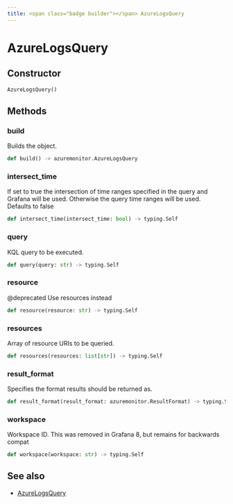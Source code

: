 ```yaml
---
title: <span class="badge builder"></span> AzureLogsQuery
---
```

# <span class="badge builder"></span> AzureLogsQuery

## Constructor

```python
AzureLogsQuery()
```
## Methods

### <span class="badge object-method"></span> build

Builds the object.

```python
def build() -> azuremonitor.AzureLogsQuery
```

### <span class="badge object-method"></span> intersect_time

If set to true the intersection of time ranges specified in the query and Grafana will be used. Otherwise the query time ranges will be used. Defaults to false

```python
def intersect_time(intersect_time: bool) -> typing.Self
```

### <span class="badge object-method"></span> query

KQL query to be executed.

```python
def query(query: str) -> typing.Self
```

### <span class="badge object-method"></span> resource

@deprecated Use resources instead

```python
def resource(resource: str) -> typing.Self
```

### <span class="badge object-method"></span> resources

Array of resource URIs to be queried.

```python
def resources(resources: list[str]) -> typing.Self
```

### <span class="badge object-method"></span> result_format

Specifies the format results should be returned as.

```python
def result_format(result_format: azuremonitor.ResultFormat) -> typing.Self
```

### <span class="badge object-method"></span> workspace

Workspace ID. This was removed in Grafana 8, but remains for backwards compat

```python
def workspace(workspace: str) -> typing.Self
```

## See also

 * <span class="badge object-type-class"></span> [AzureLogsQuery](./object-AzureLogsQuery.md)
